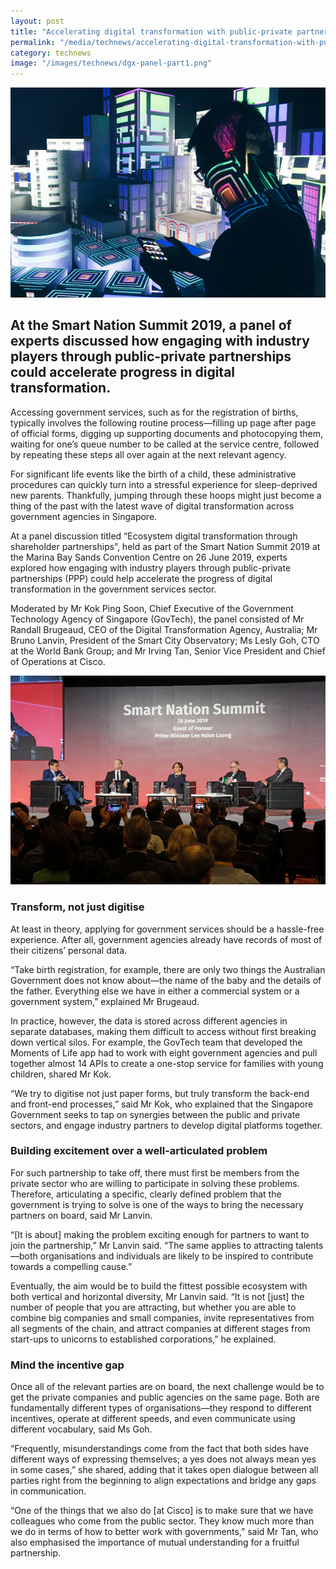 ```yaml
---
layout: post
title: "Accelerating digital transformation with public-private partnerships"
permalink: "/media/technews/accelerating-digital-transformation-with-public-private-partnerships"
category: technews
image: "/images/technews/dgx-panel-part1.png"
---
```


![DGX2019 Panel](/images/technews/dgx-panel-part1.png)

At the Smart Nation Summit 2019, a panel of experts discussed how engaging with industry players through public-private partnerships could accelerate progress in digital transformation.
---

Accessing government services, such as for the registration of births, typically involves the following routine process—filling up page after page of official forms, digging up supporting documents and photocopying them, waiting for one’s queue number to be called at the service centre, followed by repeating these steps all over again at the next relevant agency. 

For significant life events like the birth of a child, these administrative procedures can quickly turn into a stressful experience for sleep-deprived new parents. Thankfully, jumping through these hoops might just become a thing of the past with the latest wave of digital transformation across government agencies in Singapore. 

At a panel discussion titled “Ecosystem digital transformation through shareholder partnerships”, held as part of the Smart Nation Summit 2019 at the Marina Bay Sands Convention Centre on 26 June 2019, experts explored how engaging with industry players through public-private partnerships (PPP) could help accelerate the progress of digital transformation in the government services sector. 

Moderated by Mr Kok Ping Soon, Chief Executive of the Government Technology Agency of Singapore (GovTech), the panel consisted of Mr Randall Brugeaud, CEO of the Digital Transformation Agency, Australia; Mr Bruno Lanvin, President of the Smart City Observatory; Ms Lesly Goh, CTO at the World Bank Group; and Mr Irving Tan, Senior Vice President and Chief of Operations at Cisco. 

![DGX2019 Panel](/images/technews/dgx-panel-part2.png)

### **Transform, not just digitise**

At least in theory, applying for government services should be a hassle-free experience. After all, government agencies already have records of most of their citizens’ personal data. 

“Take birth registration, for example, there are only two things the Australian Government does not know about—the name of the baby and the details of the father. Everything else we have in either a commercial system or a government system,” explained Mr Brugeaud. 

In practice, however, the data is stored across different agencies in separate databases, making them difficult to access without first breaking down vertical silos. For example, the GovTech team that developed the Moments of Life app had to work with eight government agencies and pull together almost 14 APIs to create a one-stop service for families with young children, shared Mr Kok. 

“We try to digitise not just paper forms, but truly transform the back-end and front-end processes,” said Mr Kok, who explained that the Singapore Government seeks to tap on synergies between the public and private sectors, and engage industry partners to develop digital platforms together. 

### **Building excitement over a well-articulated problem**

For such partnership to take off, there must first be members from the private sector who are willing to participate in solving these problems. Therefore, articulating a specific, clearly defined problem that the government is trying to solve is one of the ways to bring the necessary partners on board, said Mr Lanvin. 

“[It is about] making the problem exciting enough for partners to want to join the partnership,” Mr Lanvin said. “The same applies to attracting talents—both organisations and individuals are likely to be inspired to contribute towards a compelling cause.”

Eventually, the aim would be to build the fittest possible ecosystem with both vertical and horizontal diversity, Mr Lanvin said. “It is not [just] the number of people that you are attracting, but whether you are able to combine big companies and small companies, invite representatives from all segments of the chain, and attract companies at different stages from start-ups to unicorns to established corporations,” he explained. 

### **Mind the incentive gap**

Once all of the relevant parties are on board, the next challenge would be to get the private companies and public agencies on the same page. Both are fundamentally different types of organisations—they respond to different incentives, operate at different speeds, and even communicate using different vocabulary, said Ms Goh.

“Frequently, misunderstandings come from the fact that both sides have different ways of expressing themselves; a yes does not always mean yes in some cases,” she shared, adding that it takes open dialogue between all parties right from the beginning to align expectations and bridge any gaps in communication. 

“One of the things that we also do [at Cisco] is to make sure that we have colleagues who come from the public sector. They know much more than we do in terms of how to better work with governments,” said Mr Tan, who also emphasised the importance of mutual understanding for a fruitful partnership. 
